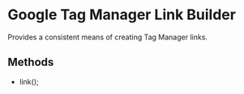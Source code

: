 # Google Tag Manager Link Builder

Provides a consistent means of creating Tag Manager links.

## Methods
* link();